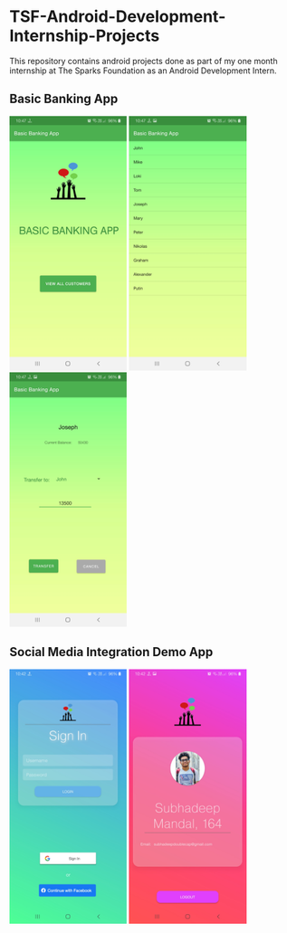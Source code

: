 # TSF-Android-Development-Internship-Projects
This repository contains android projects done as part of my one month internship at The Sparks Foundation as an Android Development Intern.
## Basic Banking App
<img src="https://github.com/Subhadeep0506/TSF-Android-Development-Internship-Projects/blob/master/screenshots/Screenshot_20210717-224702_Basic%20Banking%20App.jpg" height="450px">   <img src="https://github.com/Subhadeep0506/TSF-Android-Development-Internship-Projects/blob/master/screenshots/Screenshot_20210717-224709_Basic%20Banking%20App.jpg" height="450px">   <img src="https://github.com/Subhadeep0506/TSF-Android-Development-Internship-Projects/blob/master/screenshots/Screenshot_20210717-224732_Basic%20Banking%20App.jpg" height="450px">

## Social Media Integration Demo App

<img src="https://github.com/Subhadeep0506/TSF-Android-Development-Internship-Projects/blob/master/screenshots/Screenshot_20210717-224206_Social%20Media%20IntegrationApp.jpg" height="450px">  <img src="https://github.com/Subhadeep0506/TSF-Android-Development-Internship-Projects/blob/master/screenshots/Screenshot_20210717-224219_Social%20Media%20IntegrationApp.jpg" height="450px">
